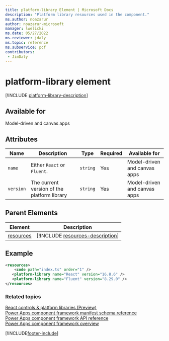 ```yaml
---
title: platform-library Element | Microsoft Docs
description: "Platform library resources used in the component."
ms.author: noazarur
author: noazarur-microsoft
manager: lwelicki
ms.date: 05/27/2022
ms.reviewer: jdaly
ms.topic: reference
ms.subservice: pcf
contributors:
 - JimDaly
---
```


# platform-library element

[!INCLUDE [platform-library-description](includes/platform-library-description.md)]

## Available for

Model-driven and canvas apps

## Attributes

|Name|Description|Type|Required|Available for|
|--|--|--|--|-------|
|`name`|Either `React` or `Fluent`.|`string`|Yes|Model-driven and canvas apps|
|`version`|The current version of the platform library|`string`|Yes|Model-driven and canvas apps|

## Parent Elements

|Element|Description|
|--|--|
|[resources](resources.md)|[!INCLUDE [resources-description](includes/resources-description.md)]|


## Example

```xml
<resources>
    <code path="index.ts" order="1" />
   <platform-library name="React" version="16.8.6" />
   <platform-library name="Fluent" version="8.29.0" />
</resources>
```

### Related topics

[React controls & platform libraries (Preview) ](../react-controls-platform-libraries.md)<br />
[Power Apps component framework manifest schema reference](index.md)<br/>
[Power Apps component framework API reference](../reference/index.md)<br/>
[Power Apps component framework overview](../overview.md)


[!INCLUDE[footer-include](../../../includes/footer-banner.md)]